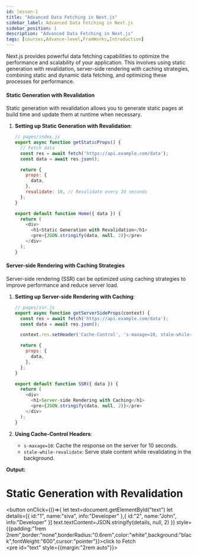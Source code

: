 ```yaml
---
id: lesson-1
title: "Advanced Data Fetching in Next.js"
sidebar_label: Advanced Data Fetching in Next.js
sidebar_position: 1
description: "Advanced Data Fetching in Next.js"
tags: [courses,Advance-level,FramWorks,Introduction]
--- 
```

 
 

Next.js provides powerful data fetching capabilities to optimize the performance and scalability of your application. This involves using static generation with revalidation, server-side rendering with caching strategies, combining static and dynamic data fetching, and optimizing these processes for performance.

#### Static Generation with Revalidation

Static generation with revalidation allows you to generate static pages at build time and update them at runtime when necessary.

1. **Setting up Static Generation with Revalidation**:
   ```javascript
   // pages/index.js
   export async function getStaticProps() {
     // Fetch data
     const res = await fetch('https://api.example.com/data');
     const data = await res.json();

     return {
       props: {
         data,
       },
       revalidate: 10, // Revalidate every 10 seconds
     };
   }

   export default function Home({ data }) {
     return (
       <div>
         <h1>Static Generation with Revalidation</h1>
         <pre>{JSON.stringify(data, null, 2)}</pre>
       </div>
     );
   }
   ```



#### Server-side Rendering with Caching Strategies

Server-side rendering (SSR) can be optimized using caching strategies to improve performance and reduce server load.

1. **Setting up Server-side Rendering with Caching**:
   ```javascript
   // pages/ssr.js
   export async function getServerSideProps(context) {
     const res = await fetch('https://api.example.com/data');
     const data = await res.json();

     context.res.setHeader('Cache-Control', 's-maxage=10, stale-while-revalidate');

     return {
       props: {
         data,
       },
     };
   }

   export default function SSR({ data }) {
     return (
       <div>
         <h1>Server-side Rendering with Caching</h1>
         <pre>{JSON.stringify(data, null, 2)}</pre>
       </div>
     );
   }
   ```

2. **Using Cache-Control Headers**:
   - `s-maxage=10`: Cache the response on the server for 10 seconds.
   - `stale-while-revalidate`: Serve stale content while revalidating in the background.

**Output:**
    <BrowserWindow url="http://localhost:3000/users">
      <div>
          <h1>Static Generation with Revalidation</h1>
          <button onClick={()=>{
             let text=document.getElementById("text")
             let details=[{
                    id:"1",
                    name:"siva",
                    info:"Developer"
                   },{
                     id:"2",
                     name:"John",
                     info:"Developer"
                   }] 
              text.textContent=JSON.stringify(details, null, 2) 
             }} style={{padding:"1rem 2rem",border:"none",borderRadius:"0.6rem",color:"white",background:"black",fontWeight:"600",cursor:"pointer"}}>click to Fetch</button>
          <br />
          <pre id="text" style={{margin:"2rem auto"}}></pre>
      </div>
    </BrowserWindow> 